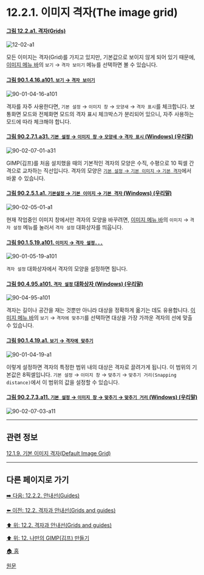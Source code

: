 # 12.2.1. 이미지 격자(The image grid)

<a id="12-02-a1"></a>

#### [그림 12.2.a1. 격자(Grids)](./12-02-00-grids-and-guides.md#12-02-a1)
![12-02-a1](https://github.com/wonder13662/gimp/assets/15767104/bc624c6c-eae5-4884-bfee-75ebef4e1628)

모든 이미지는 격자(Grid)를 가지고 있지만, 기본값으로 보이지 않게 되어 있기 때문에, [이미지 메뉴 바](./19-glossaryx-image_menu_bar.md)의 `보기` → `격자 보이기` 메뉴를 선택하면 볼 수 있습니다.

<a id="90-01-04-16-a101"></a>

#### [그림 90.1.4.16.a101. `보기` → `격자 보이기`](./90-01-04-16-show_grid.md#90-01-04-16-a101)
![90-01-04-16-a101](https://github.com/wonder13662/gimp/assets/15767104/833d6507-617b-4b3d-8887-cdbe71c37842)

격자를 자주 사용한다면, `기본 설정` → `이미지 창` → `모양새` → `격자 표시`를 체크합니다. 보통화면 모드와 전체화면 모드의 격자 표시 체크박스가 분리되어 있으니, 자주 사용하는 모드에 따라 체크해야 합니다.

<a id="90-02-07-01-a31"></a>

#### [그림 90.2.7.1.a31. `기본 설정` → `이미지 창` → `모양새` → `격자 표시` (Windows) (우리말)](./90-02-07-01-appearance.md#90-02-07-01-a31)
![90-02-07-01-a31](https://github.com/wonder13662/gimp/assets/15767104/268135b4-8405-42f8-b7f4-841b4edd7f6e)

GIMP(김프)를 처음 설치했을 때의 기본적인 격자의 모양은 수직, 수평으로 10 픽셀 간격으로 교차하는 직선입니다. 격자의 모양은 [`기본 설정` → `기본 이미지` → `기본 격자`](./12-01-09-default-image-grid.md)에서 바꿀 수 있습니다.

<a id="90-02-05-01-a1"></a>

#### [그림 90.2.5.1.a1. `기본설정` → `기본 이미지` → `기본 격자` (Windows) (우리말)](./90-02-05-01-default-grid.md#90-02-05-01-a1)
![90-02-05-01-a1](https://github.com/wonder13662/gimp/assets/15767104/61ddd723-395d-4d4f-a703-7b5022b76e34)

현재 작업중인 이미지 창에서만 격자의 모양을 바꾸려면, [이미지 메뉴 바](./19-glossaryx-image_menu_bar.md)의 `이미지` → `격자 설정` 메뉴를 눌러서 
`격자 설정` 대화상자를 띄웁니다.

<a id="90-01-05-19-a101"></a>

#### [그림 90.1.5.19.a101. `이미지` → `격자 설정...`](./90-01-05-19-configure_grid.md#90-01-05-19-a101)
![90-01-05-19-a101](https://github.com/wonder13662/gimp/assets/15767104/0c144137-197a-4b09-a171-e511b7abe9bd)

`격자 설정` 대화상자에서 격자의 모양을 설정하면 됩니다.

<a id="90-04-95-a101"></a>

#### [그림 90.4.95.a101. `격자 설정` 대화상자 (Windows) (우리말)](./90-04-0095-configure_grid.md#90-04-95-a101)
![90-04-95-a101](https://github.com/wonder13662/gimp/assets/15767104/e764ecdc-495a-452d-b171-1cec974d01b1)

격자는 길이나 공간을 재는 것뿐만 아니라 대상을 정확하게 옮기는 데도 유용합니다. [이미지 메뉴 바](./19-glossaryx-image_menu_bar.md)의 `보기` → `격자에 맞추기`를 선택하면 대상을 가장 가까운 격자의 선에 맞출 수 있습니다.

<a id="90-01-04-19-a1"></a>

#### [그림 90.1.4.19.a1. `보기` → `격자에 맞추기`](./90-01-04-19-snap_to_grid.md#90-01-04-19-a1)
![90-01-04-19-a1](https://github.com/wonder13662/gimp/assets/15767104/9c868ac4-7f57-404a-a09a-4c9377422654)

이렇게 설정하면 격자의 특정한 범위 내의 대상은 격자로 끌려가게 됩니다. 이 범위의 기본값은 8픽셀입니다. `기본 설정` → `이미지 창` → `맞추기` → `맞추기 거리(Snapping distance)`에서 이 범위의 값을 설정할 수 있습니다.

<a id="90-02-07-03-a11"></a>

#### [그림 90.2.7.3.a11. `기본 설정` → `이미지 창` → `맞추기` → `맞추기 거리` (Windows) (우리말)](./90-02-07-03-snapping.md#90-02-07-03-a11)
![90-02-07-03-a11](https://github.com/wonder13662/gimp/assets/15767104/b72573f4-6fc9-4516-b23a-2aacafba9664)

***

## 관련 정보

[12.1.9. 기본 이미지 격자(Default Image Grid)](./12-01-09-default-image-grid.md)

***

## 다른 페이지로 가기

[➡️ 다음: 12.2.2. 안내선(Guides)](./12-02-02-guides.md)

[⬅️ 이전: 12.2. 격자과 안내선(Grids and guides)](./12-02-00-grids-and-guides.md)

[⬆️ 위: 12.2. 격자과 안내선(Grids and guides)](./12-02-00-grids-and-guides.md)

[⬆️ 위: 12. 나만의 GIMP(김프) 만들기](./12-00-enrich-my-gimp.md)

[🏠 홈](./00-home.md)

[원문](https://docs.gimp.org/2.10/ko/gimp-concepts-image-grid-and-guides.html#gimp-concepts-image-grid)
